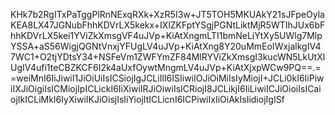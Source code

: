 KHk7b2RgITxPaTggPlRnNExqRXk+XzR5I3w+JT5TOH5MKUAkY21sJFpeOylaKEA8LX47JGNubFhhKDVrLX5kekx+IXlZKFptYSgjPGNtLiktMjR5WTIhJUx6bFhhKDVrLX5kei1YViZkXmsgVF4uJVp+KiAtXngmLTI1bmNeLiYtXy5UWlg7MlpYSSA+aS56WigjQGNtVnxjYFUgLV4uJVp+KiAtXng8Y20uMmEoIWxjalkgIV47WC1+O2tjYDtsY34+NSFeVm1ZWFYmZF84MlRYViZkXmsgI3kucWN5LkUtXlUgIV4ufi1teCBZKCF6I2k4aUxfOywtMngmLV4uJVp+KiAtXjxpWCw9PQ==.==weiMnI6IiJiwiI1JiOiUiIsICSiojIgJCLiIlI6ISIiwiIOJiOiMiIsIyMiojI+JCLi0kI6IiPiwiIXJiOigiIsICMiojIpICLickI6IiXiwiIRJiOiwiIsICRiojI8JCLikjI6IiLiwiICJiOioiIsICaiojIkICLiMkI6IyXiwiIKJiOisjIsIiYiojItICLicnI6ICPiwiIxIiOiAkIsIidiojIgISf
